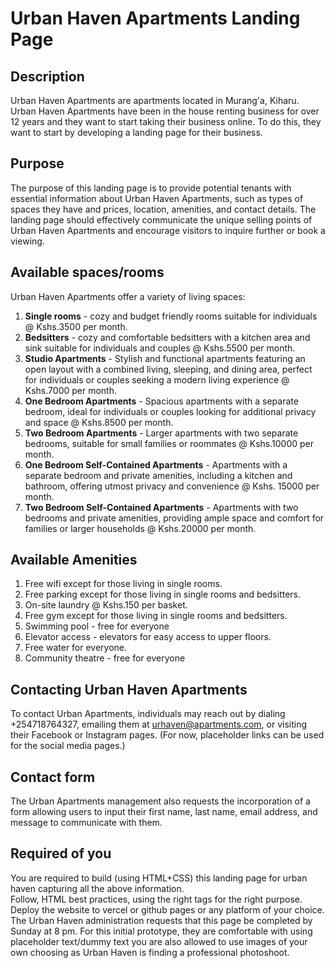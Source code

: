 # Urban Haven Apartments Landing Page

## Description
Urban Haven Apartments are apartments located in Murang'a, Kiharu. Urban Haven Apartments have been in the house renting business for over 12 years and they want to start taking their business online. To do this, they want to start by developing a landing page for their business.

## Purpose
The purpose of this landing page is to provide potential tenants with essential information about Urban Haven Apartments, such as types of spaces they have and prices, location, amenities, and contact details. The landing page should effectively communicate the unique selling points of Urban Haven Apartments and encourage visitors to inquire further or book a viewing.

## Available spaces/rooms
Urban Haven Apartments offer a variety of living spaces:
1. **Single rooms** - cozy and budget friendly rooms suitable for individuals @ Kshs.3500 per month.
1. **Bedsitters** - cozy and comfortable bedsitters with a kitchen area and sink suitable for individuals and couples @ Kshs.5500 per month.
1. **Studio Apartments** - Stylish and functional apartments featuring an open layout with a combined living, sleeping, and dining area, perfect for individuals or couples seeking a modern living experience @ Kshs.7000 per month.
1. **One Bedroom Apartments** - Spacious apartments with a separate bedroom, ideal for individuals or couples looking for additional privacy and space @ Kshs.8500 per month.
1. **Two Bedroom Apartments** - Larger apartments with two separate bedrooms, suitable for small families or roommates @ Kshs.10000 per month.
1. **One Bedroom Self-Contained Apartments** - Apartments with a separate bedroom and private amenities, including a kitchen and bathroom, offering utmost privacy and convenience @ Kshs. 15000 per month.
1. **Two Bedroom Self-Contained Apartments** - Apartments with two bedrooms and private amenities, providing ample space and comfort for families or larger households @ Kshs.20000 per month.

## Available Amenities
1. Free wifi except for those living in single rooms.
1. Free parking except for those living in single rooms and bedsitters.
1. On-site laundry @ Kshs.150 per basket.
1. Free gym except for those living in single rooms and bedsitters.
1. Swimming pool - free for everyone
1. Elevator access - elevators for easy access to upper floors.
1. Free water for everyone.
1. Community theatre - free for everyone

## Contacting Urban Haven Apartments
To contact Urban Apartments, individuals may reach out by dialing +254718764327, emailing them at urhaven@apartments.com, or visiting their Facebook or Instagram pages. (For now, placeholder links can be used for the social media pages.)

## Contact form
The Urban Apartments management also requests the incorporation of a form allowing users to input their first name, last name, email address, and message to communicate with them.

## Required of you
You are required to build (using HTML+CSS) this landing page for urban haven capturing all the above information.  
Follow, HTML best practices, using the right tags for the right purpose.  
Deploy the website to vercel or github pages or any platform of your choice.  
The Urban Haven administration requests that this page be completed by Sunday at 8 pm. For this initial prototype, they are comfortable with using placeholder text/dummy text you are also allowed to use images of your own choosing as Urban Haven is finding a professional photoshoot.

